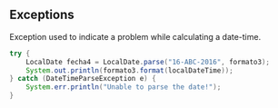 ## Exceptions

Exception used to indicate a problem while calculating a date-time.

```java
try {
    LocalDate fecha4 = LocalDate.parse("16-ABC-2016", formato3);
    System.out.println(formato3.format(localDateTime));
} catch (DateTimeParseException e) {
    System.err.println("Unable to parse the date!");
}
```
